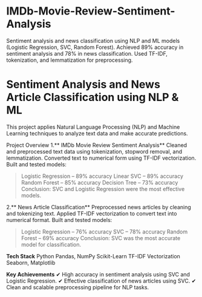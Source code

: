 # IMDb-Movie-Review-Sentiment-Analysis
Sentiment analysis and news classification using NLP and ML models (Logistic Regression, SVC, Random Forest). Achieved 89% accuracy in sentiment analysis and 78% in news classification. Used TF-IDF, tokenization, and lemmatization for preprocessing.

# Sentiment Analysis and News Article Classification using NLP & ML
This project applies Natural Language Processing (NLP) and Machine Learning techniques to analyze text data and make accurate predictions.

 Project Overview
1.** IMDb Movie Review Sentiment Analysis**
Cleaned and preprocessed text data using tokenization, stopword removal, and lemmatization.
Converted text to numerical form using TF-IDF vectorization.
Built and tested models:
> Logistic Regression – 89% accuracy
> Linear SVC – 89% accuracy
> Random Forest – 85% accuracy
> Decision Tree – 73% accuracy
Conclusion: SVC and Logistic Regression were the most effective models.

2.** News Article Classification**
Preprocessed news articles by cleaning and tokenizing text.
Applied TF-IDF vectorization to convert text into numerical format.
Built and tested models:
> Logistic Regression – 76% accuracy
> SVC – 78% accuracy
> Random Forest – 69% accuracy
Conclusion: SVC was the most accurate model for classification.

**Tech Stack**
Python
Pandas, NumPy
Scikit-Learn
TF-IDF Vectorization
Seaborn, Matplotlib

**Key Achievements**
✔ High accuracy in sentiment analysis using SVC and Logistic Regression.
✔ Effective classification of news articles using SVC.
✔ Clean and scalable preprocessing pipeline for NLP tasks.
